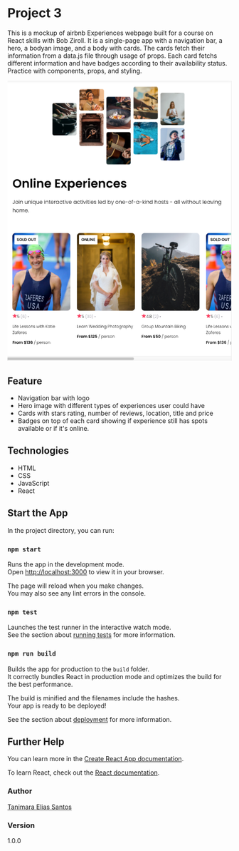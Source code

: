# Project 3

This is a mockup of airbnb Experiences webpage built for a course on React skills with Bob Ziroll. It is a single-page app with a navigation bar, a hero, a bodyan image, and a body with cards. The cards fetch their information from a data.js file through usage of props. Each card fetchs different information and have badges according to their availability status. Practice with components, props, and styling.

![airbnb mockup - Online Experiences - Tanimara ELIAS SANTOS](public/airbnb-experiences-showcase.png)

## Feature

- Navigation bar with logo
- Hero image with different types of experiences user could have
- Cards with stars rating, number of reviews, location, title and price
- Badges on top of each card showing if experience still has spots available or if it's online.

## Technologies

- HTML
- CSS
- JavaScript
- React

## Start the App

In the project directory, you can run:

### `npm start`

Runs the app in the development mode.\
Open [http://localhost:3000](http://localhost:3000) to view it in your browser.

The page will reload when you make changes.\
You may also see any lint errors in the console.

### `npm test`

Launches the test runner in the interactive watch mode.\
See the section about [running tests](https://facebook.github.io/create-react-app/docs/running-tests) for more information.

### `npm run build`

Builds the app for production to the `build` folder.\
It correctly bundles React in production mode and optimizes the build for the best performance.

The build is minified and the filenames include the hashes.\
Your app is ready to be deployed!

See the section about [deployment](https://facebook.github.io/create-react-app/docs/deployment) for more information.

## Further Help

You can learn more in the [Create React App documentation](https://facebook.github.io/create-react-app/docs/getting-started).

To learn React, check out the [React documentation](https://reactjs.org/).

### Author

[Tanimara Elias Santos](https://github.com/tanimaraeliassantos)

### Version

1.0.0
